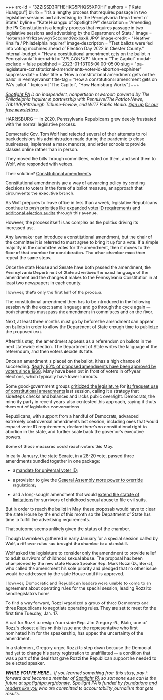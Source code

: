 +++
arc-id = "3ZZISSD3RFHBHKG5PHQS5XPOHI"
authors = ["Kate Huangpu"]
blurb = "It’s a lengthy process that requires passage in two legislative sessions and advertising by the Pennsylvania Department of State."
byline = "Kate Huangpu of Spotlight PA"
description = "Amending the PA Constitution is a lengthy process that requires passage in two legislative sessions and advertising by the Department of State."
image = "external/4fr1kzawwgrr5czqnmd8sxbax8.JPG"
image-credit = "Heather Khalifa / Philadelphia Inquirer"
image-description = "Test ballots were fed into voting machines ahead of Election Day 2022 in Chester County."
internal-budget = "How a constitutional amendment gets on the ballot in Pennsylvania"
internal-id = "SPLCONEXP"
kicker = "The Capitol"
modal-exclude = false
published = 2023-01-13T05:00:00-05:00
slug = "pa-legislature-constitutional-amendments-voter-id-abortion-explainer"
suppress-date = false
title = "How a constitutional amendment gets on the ballot in Pennsylvania"
title-tag = "How a constitutional amendment gets on PA's ballot "
topics = ["The Capitol", "How Harrisburg Works"]
+++

<a href="https://www.spotlightpa.org/"><i>Spotlight PA</i></a><i> is an independent, nonpartisan newsroom powered by The Philadelphia Inquirer in partnership with PennLive/The Patriot-News, TribLIVE/Pittsburgh Tribune-Review, and WITF Public Media. </i><a href="https://www.spotlightpa.org/newsletters"><i>Sign up for our free newsletters</i></a><i>.</i>

HARRISBURG — In 2020, Pennsylvania Republicans grew deeply frustrated with the normal legislative process.

Democratic Gov. Tom Wolf had rejected several of their attempts to roll back decisions his administration made during the pandemic to close businesses, implement a mask mandate, and order schools to provide classes online rather than in person.

They moved the bills through committees, voted on them, and sent them to Wolf, who responded with vetoes.

Their solution? <a href="https://www.spotlightpa.org/news/2021/05/pa-primary-2021-ballot-question-disaster-declaration-results/">Constitutional amendments</a>.

<script src="https://www.spotlightpa.org/embed.js" async></script><div data-spl-embed-version="1" data-spl-src="https://www.spotlightpa.org/embeds/newsletter/"></div>


Constitutional amendments are a way of advancing policy by sending decisions to voters in the form of a ballot measure, an approach that circumvents the executive branch.

As Wolf prepares to leave office in less than a week, legislative Republicans continue to <a href="https://www.cityandstatepa.com/politics/2023/01/state-senate-approves-constitutional-amendments-future-house-uncertain/381729/">push priorities like expanded voter ID requirements and additional election audits</a> through this avenue.

However, the process itself is as complex as the politics driving its increased use.

Any lawmaker can introduce a constitutional amendment, but the chair of the committee it is referred to must agree to bring it up for a vote. If a simple majority in the committee votes for the amendment, then it moves to the floor of that chamber for consideration. The other chamber must then repeat the same steps.

Once the state House and Senate have both passed the amendment, the Pennsylvania Department of State advertises the exact language of the amendment and the changes it makes to the Pennsylvania Constitution in at least two newspapers in each county.

However, that’s only the first half of the process.

The constitutional amendment then has to be introduced in the following session with the exact same language and go through the cycle again — both chambers must pass the amendment in committees and on the floor.

Next, at least three months must go by before the amendment can appear on ballots in order to allow the Department of State enough time to publicize the proposed text.

After this step, the amendment appears as a referendum on ballots in the next statewide election. The Department of State writes the language of the referendum, and then voters decide its fate.

Once an amendment is placed on the ballot, it has a high chance of succeeding. <a href="https://www.spotlightpa.org/news/2022/09/pa-election-2022-constitutional-amendments-abortion-voter-id/">Nearly 90% of proposed amendments have been approved by voters since 1968</a>. Many have been put in front of voters in off-year elections, which typically have lower turnouts.

Some good-government groups <a href="https://fairdistrictspa.com/updates/more-constitutional-amendments-we-need-to-oppose">criticized the legislature</a> for <a href="https://www.commoncause.org/clip/patriot-news-op-ed-pennsylvania-lawmakers-are-abusing-the-constitutional-amendment-process/">its frequent use of constitutional amendments</a> last session, calling it a strategy that sidesteps checks and balances and lacks public oversight. Democrats, the minority party in recent years, also contested this approach, saying it shuts them out of legislative conversations.

Republicans, with support from a handful of Democrats, advanced extremely controversial amendments last session, including ones that would expand voter ID requirements, declare there’s no constitutional right to abortion in the state, and further scale back the governor’s executive powers.

Some of those measures could reach voters this May.

In early January, the state Senate, in a 28-20 vote, passed three amendments bundled together in one package:

- a <a href="https://www.legis.state.pa.us/cfdocs/legis/PN/Public/btCheck.cfm?txtType=PDF&sessYr=2023&sessInd=0&billBody=S&billTyp=B&billNbr=0001&pn=0022">mandate for universal voter ID</a>;

- a provision to give the <a href="https://www.legis.state.pa.us/cfdocs/legis/PN/Public/btCheck.cfm?txtType=PDF&sessYr=2023&sessInd=0&billBody=S&billTyp=B&billNbr=0001&pn=0022">General Assembly more power to override regulations</a>;

- and a long-sought amendment that would <a href="https://www.legis.state.pa.us/CFDOCS/Legis/PN/Public/btCheck.cfm?txtType=HTM&sessYr=2023&sessInd=0&billBody=S&billTyp=B&billNbr=0001&pn=0026">extend the statute of limitations</a> for survivors of childhood sexual abuse to file civil suits.

But in order to reach the ballot in May, these proposals would have to clear the state House by the end of this month so the Department of State has time to fulfill the advertising requirements.

That outcome seems unlikely given the status of the chamber.

Though lawmakers gathered in early January for a special session called by Wolf, a riff over rules has brought the chamber to a standstill.

Wolf asked the legislature to consider only the amendment to provide relief to adult survivors of childhood sexual abuse. The proposal has been championed by the new state House Speaker Rep. Mark Rozzi (D., Berks), who called the amendment his sole priority and pledged that no other issue would be addressed by the state House until it is approved.

<script src="https://www.spotlightpa.org/embed.js" async></script><div data-spl-embed-version="1" data-spl-src="https://www.spotlightpa.org/embeds/donate/"></div>


However, Democratic and Republican leaders were unable to come to an agreement about operating rules for the special session, leading Rozzi to send legislators home.

To find a way forward, Rozzi organized a group of three Democrats and three Republicans to negotiate operating rules. They are set to meet for the first time Tuesday, Jan. 17.

A call for Rozzi to resign from state Rep. Jim Gregory (R., Blair), one of Rozzi’s closest allies on this issue and the representative who first nominated him for the speakership, has upped the uncertainty of the amendment.

In a statement, Gregory urged Rozzi to step down because the Democrat had yet to change his party registration to unaffiliated — a condition that was a part of the deal that gave Rozzi the Republican support he needed to be elected speaker.

<i><b>WHILE YOU’RE HERE...</b></i><i> If you learned something from this story, pay it forward and become a member of </i><a href="https://www.spotlightpa.org/"><i>Spotlight PA</i></a><i> so someone else can in the future at </i><a href="https://www.spotlightpa.org/donate"><i>spotlightpa.org/donate</i></a><i>. Spotlight PA is funded by</i><a href="https://www.spotlightpa.org/support"><i> foundations</i></a><i> </i><a href="https://www.spotlightpa.org/support"><i>and readers like you</i></a><i> who are committed to accountability journalism that gets results.</i>
